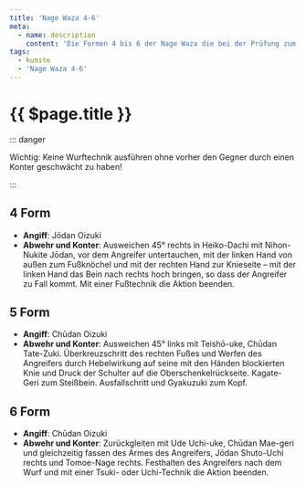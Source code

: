 ```yaml
---
title: 'Nage Waza 4-6'
meta:
  - name: description
    content: 'Die Formen 4 bis 6 der Nage Waza die bei der Prüfung zum 6. Kyu (Blaugurt) gezeigt werden.'
tags:
  - kumite
  - 'Nage Waza 4-6'
---
```


# {{ $page.title }}

<ShowDescription />

::: danger

Wichtig: Keine Wurftechnik ausführen ohne vorher den Gegner durch einen Konter geschwächt zu haben!

:::

## 4 Form

- **Angiff**: Jōdan Oizuki
- **Abwehr und Konter**: Ausweichen 45° rechts in Heiko-Dachi mit Nihon-Nukite Jōdan, vor dem Angreifer untertauchen, mit der linken Hand von außen zum Fußknöchel und mit der rechten Hand zur Knieseite – mit der linken Hand das Bein nach rechts hoch bringen, so dass der Angreifer zu Fall kommt. Mit einer Fußtechnik die Aktion beenden.

<YouTube videoid="wGjegmDE04A" start="22" end="45" />

## 5 Form

- **Angiff**: Chūdan Oizuki	
- **Abwehr und Konter**: Ausweichen 45° links mit Teishō-uke, Chūdan Tate-Zuki. Überkreuzschritt des rechten Fußes und Werfen des Angreifers durch Hebelwirkung auf seine mit den Händen blockierten Knie und Druck der Schulter auf die Oberschenkelrückseite. Kagate-Geri zum Steißbein. Ausfallschritt und Gyakuzuki zum Kopf.

<YouTube videoid="g6W0sLvzXpM" start="20" end="56" />

## 6 Form

- **Angiff**: Chūdan Oizuki
- **Abwehr und Konter**: Zurückgleiten mit Ude Uchi-uke, Chūdan Mae-geri und gleichzeitig fassen des Armes des Angreifers, Jōdan Shuto-Uchi rechts und Tomoe-Nage rechts. Festhalten des Angreifers nach dem Wurf und mit einer Tsuki- oder Uchi-Technik die Aktion beenden.

<YouTube videoid="dCnrBxuSRRk" start="18" end="60" />